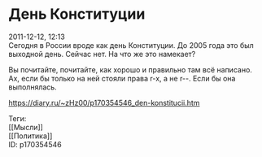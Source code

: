 День Конституции
=================

   
 2011-12-12, 12:13   
  Сегодня в России вроде как день Конституции. До 2005 года это был выходной день. Сейчас нет. На что же это намекает?   
   
 Вы почитайте, почитайте, как хорошо и правильно там всё написано. Ах, если бы только на ней стояли права r-x, а не r--. Если бы она выполнялась.   
    
 <https://diary.ru/~zHz00/p170354546_den-konstitucii.htm>   
   
 Теги:   
 [[Мысли]]   
 [[Политика]]   
 ID: p170354546